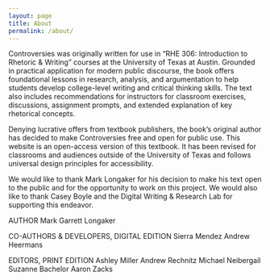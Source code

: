 ```yaml
---
layout: page
title: About
permalink: /about/
---
```


Controversies was originally written for use in “RHE 306: Introduction to Rhetoric & Writing” courses at the University of Texas at Austin. Grounded in practical application for modern public discourse, the book offers foundational lessons in research, analysis, and argumentation to help students develop college-level writing and critical thinking skills. The text also includes recommendations for instructors for classroom exercises, discussions, assignment prompts, and extended explanation of key rhetorical concepts. 

Denying lucrative offers from textbook publishers, the book’s original author has decided to make Controversies free and open for public use. This website is an open-access version of this textbook. It has been revised for classrooms and audiences outside of the University of Texas and follows universal design principles for accessibility. 

We would like to thank Mark Longaker for his decision to make his text open to the public and for the opportunity to work on this project. We would also like to thank Casey Boyle and the Digital Writing & Research Lab for supporting this endeavor. 

AUTHOR 
Mark Garrett Longaker

CO-AUTHORS & DEVELOPERS, DIGITAL EDITION 
Sierra Mendez
Andrew Heermans 

EDITORS, PRINT EDITION 
Ashley Miller
Andrew Rechnitz
Michael Neibergail
Suzanne Bachelor
Aaron Zacks 
